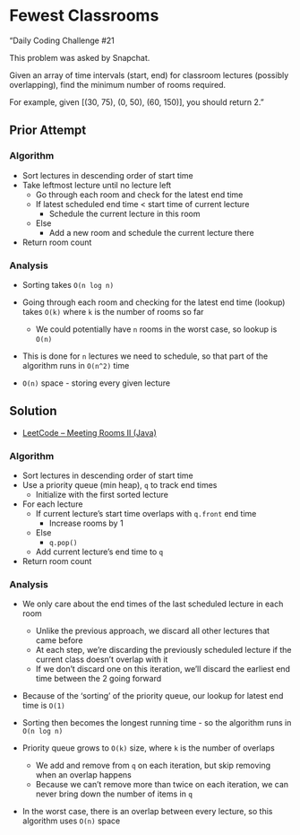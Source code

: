 # Fewest Classrooms

“Daily Coding Challenge #21

This problem was asked by Snapchat.

Given an array of time intervals (start, end) for classroom lectures (possibly overlapping), find the minimum number of rooms required.

For example, given [(30, 75), (0, 50), (60, 150)], you should return 2.”

## Prior Attempt

### Algorithm

* Sort lectures in descending order of start time
* Take leftmost lecture until no lecture left
	* Go through each room and check for the latest end time
	* If latest scheduled end time < start time of current lecture
		* Schedule the current lecture in this room
	* Else
		* Add a new room and schedule the current lecture there
* Return room count

### Analysis

* Sorting takes `O(n log n)`
* Going through each room and checking for the latest end time (lookup) takes `O(k)` where `k` is the number of rooms so far
	* We could potentially have `n` rooms in the worst case, so lookup is `O(n)`
* This is done for `n` lectures we need to schedule, so that part of the algorithm runs in `O(n^2)` time

* `O(n)` space - storing every given lecture

## Solution

* [LeetCode – Meeting Rooms II (Java)](https://www.programcreek.com/2014/05/leetcode-meeting-rooms-ii-java/)

### Algorithm

* Sort lectures in descending order of start time
* Use a priority queue (min heap), `q` to track end times
	* Initialize with the first sorted lecture
* For each lecture
	* If current lecture’s start time overlaps with `q.front` end time
		* Increase rooms by 1
	* Else
		* `q.pop()`
	* Add current lecture’s end time to `q`
* Return room count

### Analysis

* We only care about the end times of the last scheduled lecture in each room
	* Unlike the previous approach, we discard all other lectures that came before
	* At each step, we’re discarding the previously scheduled lecture if the current class doesn’t overlap with it
	* If we don’t discard one on this iteration, we’ll discard the earliest end time between the 2 going forward
* Because of the ‘sorting’ of the priority queue, our lookup for latest end time is `O(1)`
* Sorting then becomes the longest running time - so the algorithm runs in `O(n log n)`

* Priority queue grows to `O(k)` size, where `k` is the number of overlaps
	* We add and remove from `q` on each iteration, but skip removing when an overlap happens
	* Because we can’t remove more than twice on each iteration, we can never bring down the number of items in `q`
* In the worst case, there is an overlap between every lecture, so this algorithm uses `O(n)` space
